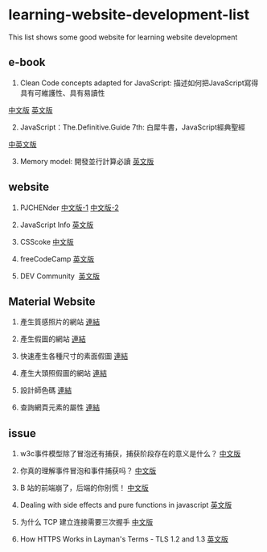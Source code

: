 # learning-website-development-list
This list shows some good website for learning website development



## e-book

1. Clean Code concepts adapted for JavaScript: 描述如何把JavaScript寫得具有可維護性、具有易讀性

[中文版](https://github.com/AllJointTW/clean-code-javascript)
[英文版](https://github.com/ryanmcdermott/clean-code-javascript)

2. JavaScript：The.Definitive.Guide 7th: 白犀牛書，JavaScript經典聖經

[中英文版](https://js.2019919.xyz)

3. Memory model: 開發並行計算必讀
[英文版](https://research.swtch.com/mm)


## website

1. PJCHENder
[中文版-1](https://pjchender.dev)
[中文版-2](https://pjchender.blogspot.com)

2. JavaScript Info
[英文版](https://javascript.info)

3. CSScoke
[中文版](https://ithelp.ithome.com.tw/users/20112550/ironman)

4. freeCodeCamp
[英文版](https://www.freecodecamp.org)

5. DEV Community ‍ 
[英文版](https://dev.to)


## Material Website

1. 產生質感照片的網站
[連結](https://picsum.photos/images)

2. 產生假圖的網站
[連結](http://lorempixel.com)

3. 快速產生各種尺寸的素面假圖
[連結](https://placeholder.com)

4. 產生大頭照假圖的網站
[連結](https://randomuser.me/)

5. 設計師色碼
[連結](https://color.adobe.com/zh/explore)

6. 查詢網頁元素的屬性
[連結](https://htmlreference.io/)


## issue

1. w3c事件模型除了冒泡还有捕获，捕获阶段存在的意义是什么？
[中文版](https://www.zhihu.com/question/39474653)

2. 你真的理解事件冒泡和事件捕获吗？
[中文版](https://segmentfault.com/a/1190000012729080)


3. B 站的前端崩了，后端的你别慌！
[中文版](https://mp.weixin.qq.com/s/nFJFTmfUEaq0pfFL2rbdcQ)


4. Dealing with side effects and pure functions in javascript
[英文版](https://dev.to/vonheikemen/dealing-with-side-effects-and-pure-functions-in-javascript-16mg)


5. 为什么 TCP 建立连接需要三次握手
[中文版](https://draveness.me/whys-the-design-tcp-three-way-handshake/)


6. How HTTPS Works in Layman's Terms - TLS 1.2 and 1.3
[英文版](https://vinta.ws/code/how-https-works-in-laymans-terms-tls-1-2-and-1-3.html)


